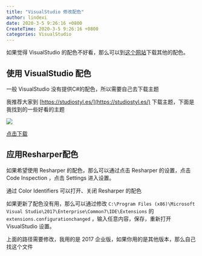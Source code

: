 ```yaml
---
title: "VisualStudio 修改配色"
author: lindexi
date: 2020-3-5 9:26:16 +0800
CreateTime: 2020-3-5 9:26:16 +0800
categories: VisualStudio
---
```


如果觉得 VisualStudio 的配色不好看，那么可以到[这个网站](https://studiostyl.es/)下载其他的配色。

<!--more-->


<!-- csdn -->
<div id="toc"></div>

## 使用 VisualStudio 配色

一般 VisualStudio 没有提供C#的配色，所以需要自己去下载主题

我推荐大家到 [https://studiostyl.es/](https://studiostyl.es/) 下载主题，下面是我找到的一些好看的主题

![](http://image.acmx.xyz/34fdad35-5dfe-a75b-2b4b-8c5e313038e2%2F201822152331.jpg)

[点击下载](https://studiostyl.es/schemes/son-of-obsidian)

## 应用Resharper配色

如果希望使用 Resharper 的配色，那么可以通过点击 Resharper 的设置，点击 Code Inspection ，点击 Settings 进入设置。

通过 Color Identifiers 可以打开、关闭 Resharper 的配色

如果更新了配色没有用，那么可以通过修改 `C:\Program Files (x86)\Microsoft Visual Studio\2017\Enterprise\Common7\IDE\Extensions`  的`extensions.configurationchanged` ，输入任意内容，保存，重新打开 VisualStudio 设置。

上面的路径需要修改，我用的是 2017 企业版，如果你用的是其他版本，那么自己找这个文件


